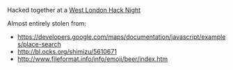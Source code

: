 Hacked together at a [West London Hack Night](http://www.meetup.com/West-London-Hack-Night/events/192445532/)



Almost entirely stolen from:

*    https://developers.google.com/maps/documentation/javascript/examples/place-search
*    http://bl.ocks.org/shimizu/5610671
*    http://www.fileformat.info/info/emoji/beer/index.htm
